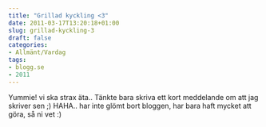 ```yaml
---
title: "Grillad kyckling <3"
date: 2011-03-17T13:20:18+01:00
slug: grillad-kyckling-3
draft: false
categories:
- Allmänt/Vardag
tags:
- blogg.se
- 2011
---
```

Yummie! vi ska strax äta.. Tänkte bara skriva ett kort meddelande om att jag skriver sen ;) HAHA.. har inte glömt bort bloggen, har bara haft mycket att göra, så ni vet :)